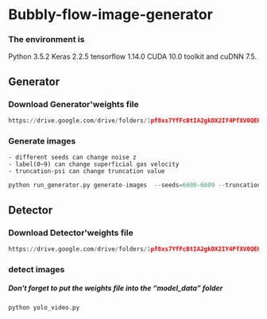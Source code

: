 Bubbly-flow-image-generator
=====


### The environment is

Python 3.5.2
Keras 2.2.5
tensorflow 1.14.0
CUDA 10.0 toolkit and cuDNN 7.5.

## Generator

### Download Generator'weights file
```python
https://drive.google.com/drive/folders/1pf8xs7YfFcBtIA2gkDX2IY4PfXV0QEKA?usp=sharing
```

### Generate images
    - different seeds can change noise z
    - label(0~9) can change superficial gas velocity
    - truncation-psi can change truncation value

```python
python run_generator.py generate-images  --seeds=6600-6609 --truncation-psi=1.0 --label=0 --network=xxx/xxxx
```


## Detector

### Download Detector'weights file
```python
https://drive.google.com/drive/folders/1pf8xs7YfFcBtIA2gkDX2IY4PfXV0QEKA?usp=sharing
```

### detect images
##### Don't forget to put the weights file into the “model_data” folder
```python
python yolo_video.py
```



